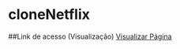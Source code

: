# cloneNetflix

##Link de acesso (Visualização)
<a href="https://jailsonaraujo.github.io/cloneNetflix/">Visualizar Página</a>
